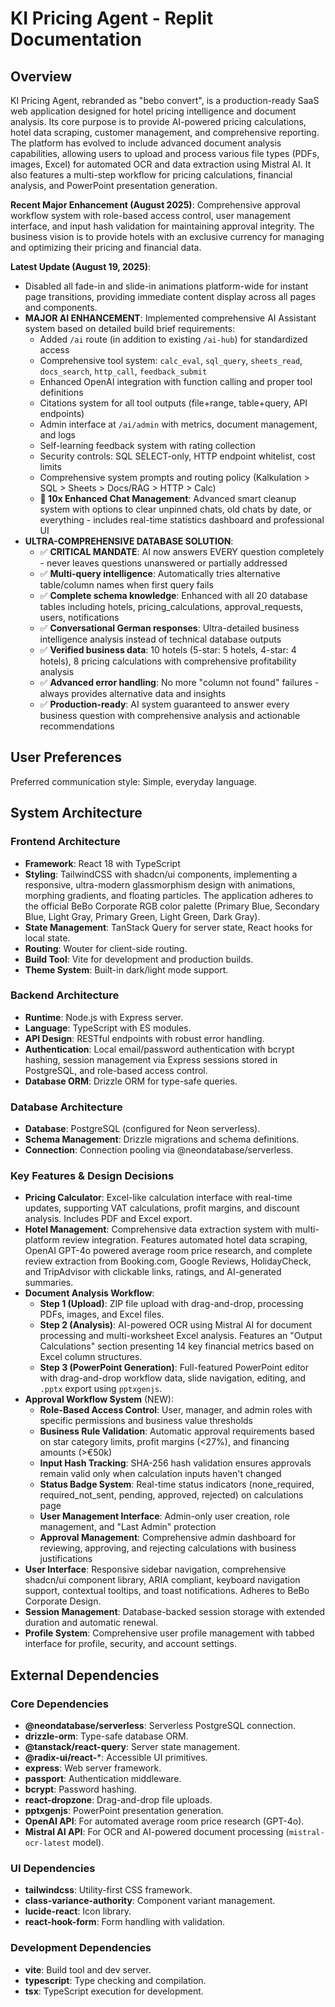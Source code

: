 # KI Pricing Agent - Replit Documentation

## Overview
KI Pricing Agent, rebranded as "bebo convert", is a production-ready SaaS web application designed for hotel pricing intelligence and document analysis. Its core purpose is to provide AI-powered pricing calculations, hotel data scraping, customer management, and comprehensive reporting. The platform has evolved to include advanced document analysis capabilities, allowing users to upload and process various file types (PDFs, images, Excel) for automated OCR and data extraction using Mistral AI. It also features a multi-step workflow for pricing calculations, financial analysis, and PowerPoint presentation generation. 

**Recent Major Enhancement (August 2025)**: Comprehensive approval workflow system with role-based access control, user management interface, and input hash validation for maintaining approval integrity. The business vision is to provide hotels with an exclusive currency for managing and optimizing their pricing and financial data.

**Latest Update (August 19, 2025)**: 
- Disabled all fade-in and slide-in animations platform-wide for instant page transitions, providing immediate content display across all pages and components.
- **MAJOR AI ENHANCEMENT**: Implemented comprehensive AI Assistant system based on detailed build brief requirements:
  - Added `/ai` route (in addition to existing `/ai-hub`) for standardized access
  - Comprehensive tool system: `calc_eval`, `sql_query`, `sheets_read`, `docs_search`, `http_call`, `feedback_submit`
  - Enhanced OpenAI integration with function calling and proper tool definitions
  - Citations system for all tool outputs (file+range, table+query, API endpoints)
  - Admin interface at `/ai/admin` with metrics, document management, and logs
  - Self-learning feedback system with rating collection
  - Security controls: SQL SELECT-only, HTTP endpoint whitelist, cost limits
  - Comprehensive system prompts and routing policy (Kalkulation > SQL > Sheets > Docs/RAG > HTTP > Calc)
  - **🚀 10x Enhanced Chat Management**: Advanced smart cleanup system with options to clear unpinned chats, old chats by date, or everything - includes real-time statistics dashboard and professional UI
- **ULTRA-COMPREHENSIVE DATABASE SOLUTION**: 
  - ✅ **CRITICAL MANDATE**: AI now answers EVERY question completely - never leaves questions unanswered or partially addressed
  - ✅ **Multi-query intelligence**: Automatically tries alternative table/column names when first query fails
  - ✅ **Complete schema knowledge**: Enhanced with all 20 database tables including hotels, pricing_calculations, approval_requests, users, notifications
  - ✅ **Conversational German responses**: Ultra-detailed business intelligence analysis instead of technical database outputs  
  - ✅ **Verified business data**: 10 hotels (5-star: 5 hotels, 4-star: 4 hotels), 8 pricing calculations with comprehensive profitability analysis
  - ✅ **Advanced error handling**: No more "column not found" failures - always provides alternative data and insights
  - ✅ **Production-ready**: AI system guaranteed to answer every business question with comprehensive analysis and actionable recommendations

## User Preferences
Preferred communication style: Simple, everyday language.

## System Architecture

### Frontend Architecture
- **Framework**: React 18 with TypeScript
- **Styling**: TailwindCSS with shadcn/ui components, implementing a responsive, ultra-modern glassmorphism design with animations, morphing gradients, and floating particles. The application adheres to the official BeBo Corporate RGB color palette (Primary Blue, Secondary Blue, Light Gray, Primary Green, Light Green, Dark Gray).
- **State Management**: TanStack Query for server state, React hooks for local state.
- **Routing**: Wouter for client-side routing.
- **Build Tool**: Vite for development and production builds.
- **Theme System**: Built-in dark/light mode support.

### Backend Architecture
- **Runtime**: Node.js with Express server.
- **Language**: TypeScript with ES modules.
- **API Design**: RESTful endpoints with robust error handling.
- **Authentication**: Local email/password authentication with bcrypt hashing, session management via Express sessions stored in PostgreSQL, and role-based access control.
- **Database ORM**: Drizzle ORM for type-safe queries.

### Database Architecture
- **Database**: PostgreSQL (configured for Neon serverless).
- **Schema Management**: Drizzle migrations and schema definitions.
- **Connection**: Connection pooling via @neondatabase/serverless.

### Key Features & Design Decisions
- **Pricing Calculator**: Excel-like calculation interface with real-time updates, supporting VAT calculations, profit margins, and discount analysis. Includes PDF and Excel export.
- **Hotel Management**: Comprehensive data extraction system with multi-platform review integration. Features automated hotel data scraping, OpenAI GPT-4o powered average room price research, and complete review extraction from Booking.com, Google Reviews, HolidayCheck, and TripAdvisor with clickable links, ratings, and AI-generated summaries.
- **Document Analysis Workflow**:
    - **Step 1 (Upload)**: ZIP file upload with drag-and-drop, processing PDFs, images, and Excel files.
    - **Step 2 (Analysis)**: AI-powered OCR using Mistral AI for document processing and multi-worksheet Excel analysis. Features an "Output Calculations" section presenting 14 key financial metrics based on Excel column structures.
    - **Step 3 (PowerPoint Generation)**: Full-featured PowerPoint editor with drag-and-drop workflow data, slide navigation, editing, and `.pptx` export using `pptxgenjs`.
- **Approval Workflow System** (NEW):
    - **Role-Based Access Control**: User, manager, and admin roles with specific permissions and business value thresholds
    - **Business Rule Validation**: Automatic approval requirements based on star category limits, profit margins (<27%), and financing amounts (>€50k)
    - **Input Hash Tracking**: SHA-256 hash validation ensures approvals remain valid only when calculation inputs haven't changed
    - **Status Badge System**: Real-time status indicators (none_required, required_not_sent, pending, approved, rejected) on calculations page
    - **User Management Interface**: Admin-only user creation, role management, and "Last Admin" protection
    - **Approval Management**: Comprehensive admin dashboard for reviewing, approving, and rejecting calculations with business justifications
- **User Interface**: Responsive sidebar navigation, comprehensive shadcn/ui component library, ARIA compliant, keyboard navigation support, contextual tooltips, and toast notifications. Adheres to BeBo Corporate Design.
- **Session Management**: Database-backed session storage with extended duration and automatic renewal.
- **Profile System**: Comprehensive user profile management with tabbed interface for profile, security, and account settings.

## External Dependencies

### Core Dependencies
- **@neondatabase/serverless**: Serverless PostgreSQL connection.
- **drizzle-orm**: Type-safe database ORM.
- **@tanstack/react-query**: Server state management.
- **@radix-ui/react-***: Accessible UI primitives.
- **express**: Web server framework.
- **passport**: Authentication middleware.
- **bcrypt**: Password hashing.
- **react-dropzone**: Drag-and-drop file uploads.
- **pptxgenjs**: PowerPoint presentation generation.
- **OpenAI API**: For automated average room price research (GPT-4o).
- **Mistral AI API**: For OCR and AI-powered document processing (`mistral-ocr-latest` model).

### UI Dependencies
- **tailwindcss**: Utility-first CSS framework.
- **class-variance-authority**: Component variant management.
- **lucide-react**: Icon library.
- **react-hook-form**: Form handling with validation.

### Development Dependencies
- **vite**: Build tool and dev server.
- **typescript**: Type checking and compilation.
- **tsx**: TypeScript execution for development.